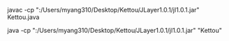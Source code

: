 javac -cp ":/Users/myang310/Desktop/Kettou/JLayer1.0.1/jl1.0.1.jar" Kettou.java

java -cp ":/Users/myang310/Desktop/Kettou/JLayer1.0.1/jl1.0.1.jar" "Kettou"
